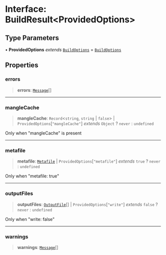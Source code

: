 # Interface: BuildResult\<ProvidedOptions\>

## Type Parameters

• **ProvidedOptions** _extends_ [`BuildOptions`](BuildOptions.md) = [`BuildOptions`](BuildOptions.md)

## Properties

### errors

> **errors**: [`Message`](Message.md)[]

---

### mangleCache

> **mangleCache**: `Record`\<`string`, `string` \| `false`\> \| `ProvidedOptions`\[`"mangleCache"`\] _extends_ `Object` ? `never` : `undefined`

Only when "mangleCache" is present

---

### metafile

> **metafile**: [`Metafile`](Metafile.md) \| `ProvidedOptions`\[`"metafile"`\] _extends_ `true` ? `never` : `undefined`

Only when "metafile: true"

---

### outputFiles

> **outputFiles**: [`OutputFile`](OutputFile.md)[] \| `ProvidedOptions`\[`"write"`\] _extends_ `false` ? `never` : `undefined`

Only when "write: false"

---

### warnings

> **warnings**: [`Message`](Message.md)[]
